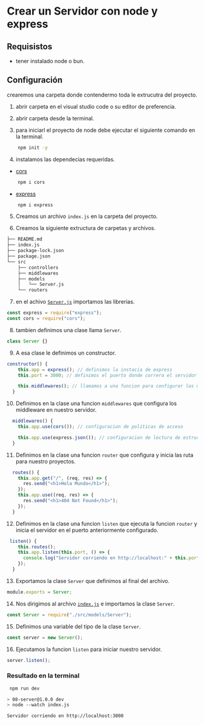 # Crear un Servidor con node y express

## Requisistos

- tener instalado node o bun.

## Configuración

crearemos una carpeta donde contendermo toda le extrucutra del proyecto.

1. abrir carpeta en el visual studio code o su editor de preferencia.

2. abrir carpeta desde la terminal.

3. para iniciarl el proyecto de node debe ejecutar el siguiente comando en la terminal.

```sh
    npm init -y
```

4. instalamos las dependecias requeridas.

- [cors]("https://www.npmjs.com/package/cors")

```sh
    npm i cors
```

- [express]("https://www.npmjs.com/package/express")

```sh
    npm i express
```

5. Creamos un archivo `index.js` en la carpeta del proyecto.

6. Creamos la siguiente extructura de carpetas y archivos.

```sh
├── README.md
├── index.js
├── package-lock.json
├── package.json
└── src
    ├── controllers
    ├── middlewares
    ├── models
    │   └── Server.js
    └── routers
```

7. en el achivo [`Server.js`]("https://github.com/DevACampuzano/bootcamp-L2-G051-C3-PR-I-V/blob/main/08-server/src/models/Server.js") importamos las librerias.

```js
const express = require("express");
const cors = require("cors");
```

8. tambien definimos una clase llama `Server`.

```js
class Server {}
```

9. A esa clase le definimos un constructor.

```js
constructor() {
    this.app = express(); // definimos la instacia de express
    this.port = 3000; // definimos el puerto donde correra el servidor

    this.middlewares(); // llamamos a una funcion para configurar los middleware en en la instacia del servidor
  }
```

10. Definimos en la clase una funcion `middlewares` que configura los middleware en nuestro servidor.

```js
  middlewares() {
    this.app.use(cors()); // configuracion de politicas de acceso

    this.app.use(express.json()); // configuracion de lectura de estructura tipo JSON
  }

```

11. Definimos en la clase una funcion `router` que configura y inicia las ruta para nuestro proyectos.

```js
  routes() {
    this.app.get("/", (req, res) => {
      res.send("<h1>Hola Mundo</h1>");
    });
    this.app.use((req, res) => {
      res.send("<h1>404 Not Found</h1>");
    });
  }
```

12. Definimos en la clase una funcion `listen` que ejecuta la funcion `router` y inicia el servidor en el puerto anteriormente configurado.

```js
 listen() {
    this.routes();
    this.app.listen(this.port, () => {
      console.log("Servidor corriendo en http://localhost:" + this.port);
    });
  }
```

13. Exportamos la clase `Server` que definimos al final del archivo.

```js
module.exports = Server;
```

14. Nos dirigimos al archivo [`index.js`]("https://github.com/DevACampuzano/bootcamp-L2-G051-C3-PR-I-V/blob/main/08-server/index.js") e importamos la clase `Server`.

```js
const Server = require("./src/models/Server");
```

15. Definimos una variable del tipo de la clase `Server`.

```js
const server = new Server();
```

16. Ejecutamos la funcion `listen` para iniciar nuestro servidor.

```js
server.listen();
```

### Resultado en la terminal

```sh
 npm run dev

> 08-server@1.0.0 dev
> node --watch index.js

Servidor corriendo en http://localhost:3000
```
